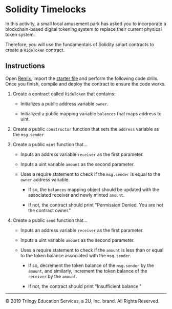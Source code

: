 # Solidity Timelocks

In this activity, a small local amusement park has asked you to incorporate a blockchain-based digital tokening system to replace their current physical token system.

Therefore, you will use the fundamentals of Solidity smart contracts to create a `RideToken` contract.

## Instructions

Open [Remix](http://remix.ethereum.org/), import the [starter file](Unsolved/RideToken.sol) and perform the following code drills. Once you finish, compile and deploy the contract to ensure the code works.

1. Create a contract called `RideToken` that contains:

    * Initializes a public address variable `owner`.

    * Initialized a public mapping variable `balances` that maps address to uint.

2. Create a public `constructor` function that sets the `address` variable as the `msg.sender`

3. Create a public `mint` function that...

    * Inputs an address variable `receiver` as the first parameter.

    * Inputs a uint variable `amount` as the second parameter.

    * Uses a require statement to check if the `msg.sender` is equal to the `owner` address variable.

      * If so, the `balances` mapping object should be updated with the associated receiver and newly minted `amount`.

      * If not, the contract should print "Permission Denied. You are not the contract owner."

4. Create a public `send` function that...

    * Inputs an address variable `receiver` as the first parameter.

    * Inputs a uint variable `amount` as the second parameter.

    * Uses a require statement to check if the `amount` is less than or equal to the token balance associated with the `msg.sender`.

      * If so, decrement the token balance of the `msg.sender` by the `amount`, and similarly, increment the token balance of the `receiver` by the `amount`.

      * If not, the contract should print "Insufficient balance."

---

© 2019 Trilogy Education Services, a 2U, Inc. brand. All Rights Reserved.
